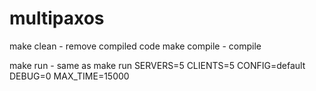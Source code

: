 # multipaxos

make clean   - remove compiled code
make compile - compile

make run     - same as make run SERVERS=5 CLIENTS=5 CONFIG=default DEBUG=0 MAX_TIME=15000
